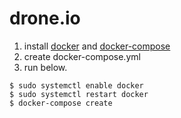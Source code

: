 # drone.io

1. install [docker](https://docs.docker.com/engine/installation/linux/ubuntu/#os-requirements) and [docker-compose](https://docs.docker.com/compose/install/)
1. create docker-compose.yml
1. run below.

```
$ sudo systemctl enable docker
$ sudo systemctl restart docker
$ docker-compose create
```
